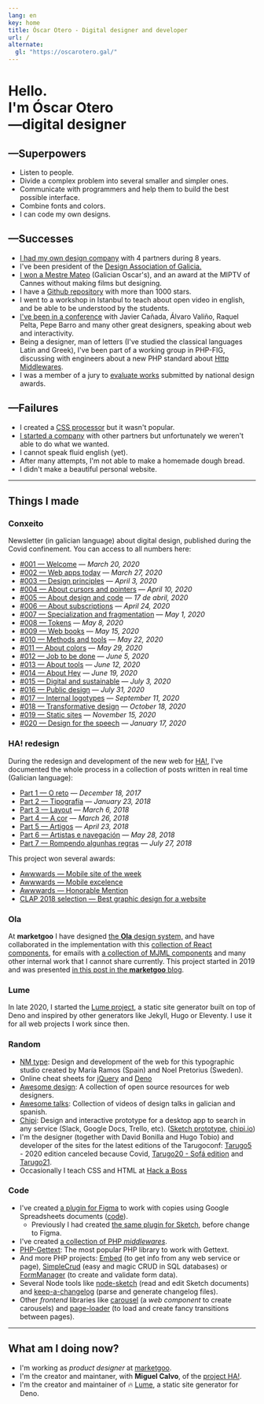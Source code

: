 ```yaml
---
lang: en
key: home
title: Óscar Otero - Digital designer and developer
url: /
alternate:
  gl: "https://oscarotero.gal/"
---
```


# Hello. <br>I'm Óscar Otero <br>—digital designer

## —Superpowers

- Listen to people.
- Divide a complex problem into several smaller and simpler ones.
- Communicate with programmers and help them to build the best possible
  interface.
- Combine fonts and colors.
- I can code my own designs.

## —Successes

- [I had my own design company](https://web.archive.org/web/20191203021950/http://v1.anavallasuiza.com/)
  with 4 partners during 8 years.
- I've been president of the [Design Association of Galicia.](http://dag.gal)
- [I won a Mestre Mateo](https://www.academiagalegadoaudiovisual.gal/es/portfolio-item/vii-premios-mestre-mateo/)
  (Galician Oscar's), and an award at the MIPTV of Cannes without making films
  but designing.
- I have a [Github repository](https://github.com/oscarotero/Embed) with more
  than 1000 stars.
- I went to a workshop in Istanbul to teach about open video in english, and be
  able to be understood by the students.
- [I've been in a conference](https://dag.gal/gl/feed2015/) with Javier Cañada,
  Álvaro Valiño, Raquel Pelta, Pepe Barro and many other great designers,
  speaking about web and interactivity.
- Being a designer, man of letters (I've studied the classical languages Latin
  and Greek), I've been part of a working group in PHP-FIG, discussing with
  engineers about a new PHP standard about
  [Http Middlewares](https://www.php-fig.org/psr/psr-15/meta/).
- I was a member of a jury to
  [evaluate works](https://www.youtube.com/watch?v=dDnsVNcoiq8) submitted by
  national design awards.

## —Failures

- I created a [CSS processor](http://stylecow.github.io/) but it wasn't popular.
- [I started a company](https://web.archive.org/web/20191203021950/http://v1.anavallasuiza.com/)
  with other partners but unfortunately we weren't able to do what we wanted.
- I cannot speak fluid english (yet).
- After many attempts, I'm not able to make a homemade dough bread.
- I didn't make a beautiful personal website.

---

## Things I made

### Conxeito

Newsletter (in galician language) about digital design, published during the
Covid confinement. You can access to all numbers here:

- [#001 — Welcome](http://eepurl.com/gWhDcn) — _March 20, 2020_
- [#002 — Web apps today](http://eepurl.com/gW6GQn) — _March 27, 2020_
- [#003 — Design principles](http://eepurl.com/gX19yr) — _April 3, 2020_
- [#004 — About cursors and pointers](http://eepurl.com/gYFKG5) — _April 10,
  2020_
- [#005 — About design and code](http://eepurl.com/gZwOff) — _17 de abril, 2020_
- [#006 — About subscriptions](http://eepurl.com/g0jglP) — _April 24, 2020_
- [#007 — Specialization and fragmentation](http://eepurl.com/g08xOz) — _May 1,
  2020_
- [#008 — Tokens](http://eepurl.com/g10VOz) — _May 8, 2020_
- [#009 — Web books](http://eepurl.com/g22Uv5) — _May 15, 2020_
- [#010 — Methods and tools](http://eepurl.com/g3JroH) — _May 22, 2020_
- [#011 — About colors](http://eepurl.com/g4Sy01) — _May 29, 2020_
- [#012 — Job to be done](http://eepurl.com/g5IuWr) — _June 5, 2020_
- [#013 — About tools](http://eepurl.com/g6wYW5) — _June 12, 2020_
- [#014 — About Hey](http://eepurl.com/g7t9wH) — _June 19, 2020_
- [#015 — Digital and sustainable](http://eepurl.com/g8Os_v) — _July 3, 2020_
- [#016 — Public design](http://eepurl.com/g_qf1z) — _July 31, 2020_
- [#017 — Internal logotypes](http://eepurl.com/hcDGzf) — _September 11, 2020_
- [#018 — Transformative design](http://eepurl.com/hfv_U9) — _October 18, 2020_
- [#019 — Static sites](http://eepurl.com/himrb1) — _November 15, 2020_
- [#020 — Design for the speech](http://eepurl.com/hnuhJv) — _January 17, 2020_

### HA! redesign

During the redesign and development of the new web for
[HA!](https://historia-arte.com/), I've documented the whole process in a
collection of posts written in real time (Galician language):

- [Part 1 — O reto](https://medium.com/@misteroom/redese%C3%B1o-ha-parte-1-o-reto-e773e7ad6a43)
  — _December 18, 2017_
- [Part 2 — Tipografía](https://medium.com/@misteroom/redese%C3%B1o-ha-parte-2-tipograf%C3%ADa-2a34ac09dc3c)
  — _January 23, 2018_
- [Part 3 — Layout](https://medium.com/@misteroom/redese%C3%B1o-ha-parte-3-layout-a73eedea2eaf)
  — _March 6, 2018_
- [Part 4 — A cor](https://medium.com/@misteroom/redese%C3%B1o-ha-parte-4-a-cor-70fb7c070fb2)
  — _March 26, 2018_
- [Part 5 — Artigos](https://medium.com/@misteroom/redese%C3%B1o-ha-parte-5-artigos-2408005fb932)
  — _April 23, 2018_
- [Part 6 — Artistas e navegación](https://medium.com/@misteroom/redese%C3%B1o-ha-parte-6-artistas-49213653922a)
  — _May 28, 2018_
- [Part 7 — Rompendo algunhas regras](https://medium.com/@misteroom/redese%C3%B1o-ha-parte-7-rompendo-algunhas-reglas-333335722946)
  — _July 27, 2018_

This project won several awards:

- [Awwwards — Mobile site of the week](https://www.awwwards.com/mobile-sites/ha)
- [Awwwards — Mobile excelence](https://www.awwwards.com/sites/ha/mobile-excellence-report)
- [Awwwards — Honorable Mention](https://www.awwwards.com/sites/ha)
- [CLAP 2018 selection — Best graphic design for a
  website](https://premiosclap.org/ganador-730)

### Ola

At **marketgoo** I have designed
[the **Ola** design system,](https://zeroheight.com/22mjgbuf6/p/56796c-ola) and
have collaborated in the implementation with this
[collection of React components](https://marketgoo.github.io/Ola/), for emails
with [a collection of MJML components](https://github.com/marketgoo/Ola-Emails)
and many other internal work that I cannot share currently. This project started
in 2019 and was presented
[in this post in the **marketgoo** blog](https://www.marketgoo.com/blog-post/say-hello-to-ola-design-system/).

### Lume

In late 2020, I started the [Lume project](https://lume.land/), a static site
generator built on top of Deno and inspired by other generators like Jekyll,
Hugo or Eleventy. I use it for all web projects I work since then.

### Random

- [NM type](http://www.nmtype.com/): Design and development of the web for this
  typographic studio created by María Ramos (Spain) and Noel Pretorius (Sweden).
- Online cheat sheets for [jQuery](https://oscarotero.com/jquery/) and
  [Deno](https://oscarotero.com/deno/)
- [Awesome design](https://github.com/oscarotero/awesome-design): A collection
  of open source resources for web designers.
- [Awesome talks](https://github.com/oscarotero/awesome-talks): Collection of
  videos of design talks in galician and spanish.
- [Chipi](https://oscarotero.github.io/chipi-client/): Design and interactive
  prototype for a desktop app to search in any service (Slack, Google Docs,
  Trello, etc).
  ([Sketch prototype](https://www.sketch.com/s/f46f510c-9f81-432b-be97-8b71d968f526),
  [chipi.io](https://chipi.io/#/))
- I'm the designer (together with David Bonilla and Hugo Tobio) and developer of
  the sites for the latest editions of the Tarugoconf:
  [Tarugo5](https://tarugoconf.github.io/tarugo5/) - 2020 edition canceled
  because Covid,
  [Tarugo20 - Sofá edition](https://tarugoconf.github.io/tarugose/) and
  [Tarugo21](https://tarugo21.netlify.app/).
- Occasionally I teach CSS and HTML at [Hack a Boss](https://hackaboss.com/)

### Code

- I've created
  [a plugin for Figma](https://www.figma.com/community/plugin/1001444625792698603/marketgoo-copies)
  to work with copies using Google Spreadsheets documents
  ([code](https://github.com/marketgoo/figma-copies)).
  - Previously I had created
    [the same plugin for Sketch](https://github.com/marketgoo/sketch-copies),
    before change to Figma.
- I've created
  [a collection of PHP _middlewares_](https://github.com/middlewares).
- [PHP-Gettext](https://github.com/php-gettext): The most popular PHP library to
  work with Gettext.
- And more PHP projects: [Embed](https://github.com/oscarotero/Embed) (to get
  info from any web service or page),
  [SimpleCrud](https://github.com/oscarotero/simple-crud) (easy and magic CRUD
  in SQL databases) or [FormManager](https://github.com/oscarotero/form-manager)
  (to create and validate form data).
- Several Node tools like
  [node-sketch](https://github.com/oscarotero/node-sketch) (read and edit Sketch
  documents) and
  [keep-a-changelog](https://github.com/oscarotero/keep-a-changelog) (parse and
  generate changelog files).
- Other _frontend_ libraries like
  [carousel](https://github.com/oom-components/carousel) (a _web component_ to
  create carousels) and
  [page-loader](https://github.com/oom-components/page-loader) (to load and
  create fancy transitions between pages).

---

## What am I doing now?

- I'm working as _product designer_ at [marketgoo](https://www.marketgoo.com/).
- I'm the creator and maintaner, with **Miguel Calvo**, of the
  [project HA!](https://historia-arte.com/).
- I'm the creator and maintainer of 🔥 [Lume](https://lume.land), a static site
  generator for Deno.
